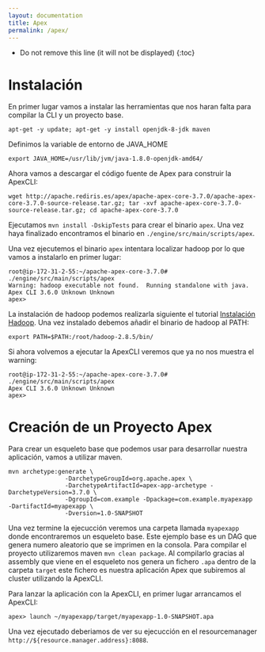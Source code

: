 ```yaml
---
layout: documentation
title: Apex
permalink: /apex/
---
```


* Do not remove this line (it will not be displayed)
{:toc}

# Instalación

En primer lugar vamos a instalar las herramientas que nos haran falta para compilar la CLI y un proyecto base.

```
apt-get -y update; apt-get -y install openjdk-8-jdk maven
```

Definimos la variable de entorno de JAVA_HOME

```
export JAVA_HOME=/usr/lib/jvm/java-1.8.0-openjdk-amd64/
```

Ahora vamos a descargar el código fuente de Apex para construir la ApexCLI:

```
wget http://apache.rediris.es/apex/apache-apex-core-3.7.0/apache-apex-core-3.7.0-source-release.tar.gz; tar -xvf apache-apex-core-3.7.0-source-release.tar.gz; cd apache-apex-core-3.7.0
```

Ejecutamos `mvn install -DskipTests` para crear el binario `apex`. Una vez haya finalizado encontramos el binario en `./engine/src/main/scripts/apex`.

Una vez ejecutemos el binario `apex` intentara localizar hadoop por lo que vamos a instalarlo en primer lugar:

```
root@ip-172-31-2-55:~/apache-apex-core-3.7.0# ./engine/src/main/scripts/apex
Warning: hadoop executable not found.  Running standalone with java.
Apex CLI 3.6.0 Unknown Unknown
apex>
```

La instalación de hadoop podemos realizarla siguiente el tutorial [Instalación Hadoop](https://github.com/andresgomezfrr/big-data-md/tree/master/hadoop). Una vez instalado debemos añadir el binario de hadoop al PATH:

```
export PATH=$PATH:/root/hadoop-2.8.5/bin/
```

Si ahora volvemos a ejecutar la ApexCLI veremos que ya no nos muestra el warning:

```
root@ip-172-31-2-55:~/apache-apex-core-3.7.0# ./engine/src/main/scripts/apex
Apex CLI 3.6.0 Unknown Unknown
apex>
```

# Creación de un Proyecto Apex

Para crear un esqueleto base que podemos usar para desarrollar nuestra aplicación, vamos a utilizar maven.

```
mvn archetype:generate \
                -DarchetypeGroupId=org.apache.apex \
                -DarchetypeArtifactId=apex-app-archetype -DarchetypeVersion=3.7.0 \
                -DgroupId=com.example -Dpackage=com.example.myapexapp -DartifactId=myapexapp \
                -Dversion=1.0-SNAPSHOT
```

Una vez termine la ejecucción veremos una carpeta llamada `myapexapp` donde encontraremos un esqueleto base. Este ejemplo base es un DAG que genera numero aleatorio que se imprimen en la consola. Para compilar el proyecto utilizaremos maven `mvn clean package`. Al compilarlo gracias al assembly que viene en el esqueleto nos genera un fichero `.apa` dentro de la carpeta `target` este fichero es nuestra aplicación Apex que subiremos al cluster utilizando la ApexCLI.

Para lanzar la aplicación con la ApexCLI, en primer lugar arrancamos el ApexCLI:

```
apex> launch ~/myapexapp/target/myapexapp-1.0-SNAPSHOT.apa
```

Una vez ejecutado deberiamos de ver su ejecucción en el resourcemanager `http://${resource.manager.address}:8088`.
